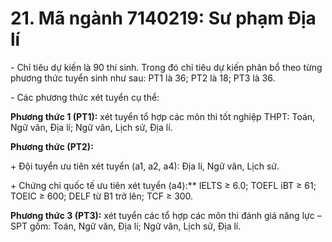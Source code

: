 # 21. Mã ngành 7140219: Sư phạm Địa lí

\- Chỉ tiêu dự kiến là 90 thí sinh. Trong đó chỉ tiêu dự kiến phân bổ theo từng phương thức tuyển sinh như sau: PT1 là 36; PT2 là 18; PT3 là 36.

\- Các phương thức xét tuyển cụ thể:

**Phương thức 1 (PT1):** xét tuyển tổ hợp các môn thi tốt nghiệp THPT: Toán, Ngữ văn, Địa lí; Ngữ văn, Lịch sử, Địa lí.

**Phương thức (PT2):** 

\+ Đội tuyển ưu tiên xét tuyển (a1, a2, a4): Địa lí, Ngữ văn, Lịch sử.

\+ Chứng chỉ quốc tế ưu tiên xét tuyển (a4):** IELTS ≥ 6.0; TOEFL iBT ≥ 61; TOEIC ≥ 600; DELF từ B1 trở lên; TCF ≥ 300.

**Phương thức 3 (PT3):** xét tuyển các tổ hợp các môn thi đánh giá năng lực – SPT gồm: Toán, Ngữ văn, Địa lí; Ngữ văn, Lịch sử, Địa lí.